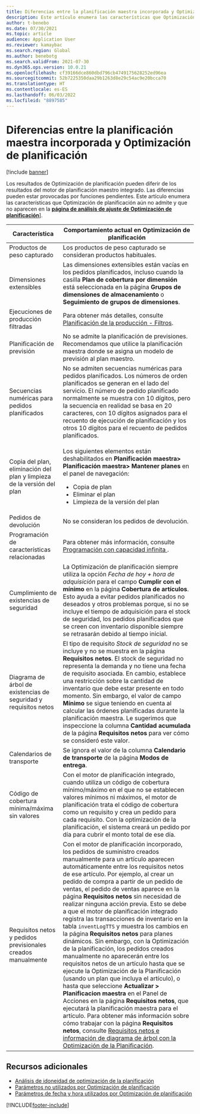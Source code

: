 ```yaml
---
title: Diferencias entre la planificación maestra incorporada y Optimización de planificación
description: Este artículo enumera las características que Optimización de planificación aún no admite y que no aparecen en la página de análisis de ajuste de Optimización de planificación.
author: t-benebo
ms.date: 07/30/2021
ms.topic: article
audience: Application User
ms.reviewer: kamaybac
ms.search.region: Global
ms.author: benebotg
ms.search.validFrom: 2021-07-30
ms.dyn365.ops.version: 10.0.21
ms.openlocfilehash: cf39166dce860dbd796cb4749175628252ed96ea
ms.sourcegitcommit: 52b7225350daa29b1263d8e29c54ac9e20bcca70
ms.translationtype: HT
ms.contentlocale: es-ES
ms.lasthandoff: 06/03/2022
ms.locfileid: "8897585"
---
```

# <a name="differences-between-built-in-master-planning-and-planning-optimization"></a>Diferencias entre la planificación maestra incorporada y Optimización de planificación

[!include [banner](../../includes/banner.md)]

Los resultados de Optimización de planificación pueden diferir de los resultados del motor de planificación maestro integrado. Las diferencias pueden estar provocadas por funciones pendientes. Este artículo enumera las características que Optimización de planificación aún no admite y que no aparecen en la **[página de análisis de ajuste de Optimización de planificación](planning-optimization-fit-analysis.md)**].

| Característica | Comportamiento actual en Optimización de planificación |
|---|---|
| Productos de peso capturado | Los productos de peso capturado se consideran productos habituales.|
| Dimensiones extensibles | Las dimensiones extensibles están vacías en los pedidos planificados, incluso cuando la casilla **Plan de cobertura por dimensión** está seleccionada en la página **Grupos de dimensiones de almacenamiento** o **Seguimiento de grupos de dimensiones**. |
| Ejecuciones de producción filtradas | Para obtener más detalles, consulte [Planificación de la producción - Filtros](production-planning.md#filters). |
| Planificación de previsión | No se admite la planificación de previsiones. Recomendamos que utilice la planificación maestra donde se asigna un modelo de previsión al plan maestro. |
| Secuencias numéricas para pedidos planificados | No se admiten secuencias numéricas para pedidos planificados. Los números de orden planificados se generan en el lado del servicio. El número de pedido planificado normalmente se muestra con 10 dígitos, pero la secuencia en realidad se basa en 20 caracteres, con 10 dígitos asignados para el recuento de ejecución de planificación y los otros 10 dígitos para el recuento de pedidos planificados. |
| Copia del plan, eliminación del plan y limpieza de la versión del plan | <p>Los siguientes elementos están deshabilitados en **Planificación maestra\> Planificación maestra\> Mantener planes** en el panel de navegación:</p><ul><li>Copia de plan</li><li>Eliminar el plan</li><li>Limpieza de la versión del plan</li></ul> |
| Pedidos de devolución | No se consideran los pedidos de devolución. |
| Programación de características relacionadas | Para obtener más información, consulte [Programación con capacidad infinita ](infinite-capacity-planning.md#limitations). |
| Cumplimiento de existencias de seguridad | La Optimización de planificación siempre utiliza la opción *Fecha de hoy + hora de adquisición* para el campo **Cumplir con el mínimo** en la página **Cobertura de artículos**. Esto ayuda a evitar pedidos planificados no deseados y otros problemas porque, si no se incluye el tiempo de adquisición para el stock de seguridad, los pedidos planificados que se creen con inventario disponible siempre se retrasarán debido al tiempo inicial. |
| Diagrama de árbol de existencias de seguridad y requisitos netos | El tipo de requisito *Stock de seguridad* no se incluye y no se muestra en la página **Requisitos netos**. El stock de seguridad no representa la demanda y no tiene una fecha de requisito asociada. En cambio, establece una restricción sobre la cantidad de inventario que debe estar presente en todo momento. Sin embargo, el valor de campo **Mínimo** se sigue teniendo en cuenta al calcular las órdenes planificadas durante la planificación maestra. Le sugerimos que inspeccione la columna **Cantidad acumulada** de la página **Requisitos netos** para ver cómo se consideró este valor. |
| Calendarios de transporte | Se ignora el valor de la columna **Calendario de transporte** de la página **Modos de entrega**. |
| Código de cobertura mínima/máxima sin valores| Con el motor de planificación integrado, cuando utiliza un código de cobertura mínimo/máximo en el que no se establecen valores mínimos ni máximos, el motor de planificación trata el código de cobertura como un requisito y crea un pedido para cada requisito. Con la optimización de la planificación, el sistema creará un pedido por día para cubrir el monto total de ese día.  |
| Requisitos netos y pedidos previsionales creados manualmente | Con el motor de planificación incorporado, los pedidos de suministro creados manualmente para un artículo aparecen automáticamente entre los requisitos netos de ese artículo. Por ejemplo, al crear un pedido de compra a partir de un pedido de ventas, el pedido de ventas aparece en la página **Requisitos netos** sin necesidad de realizar ninguna acción previa. Esto se debe a que el motor de planificación integrado registra las transacciones de inventario en la tabla `inventLogTTS` y muestra los cambios en la página **Requisitos netos** para planes dinámicos. Sin embargo, con la Optimización de la planificación, los pedidos creados manualmente no aparecerán entre los requisitos netos de un artículo hasta que se ejecute la Optimización de la Planificación (usando un plan que incluya el artículo), o hasta que seleccione **Actualizar \> Planificacion maestra** en el Panel de Acciones en la página **Requisitos netos**, que ejecutará la planificación maestra para el artículo. Para obtener más información sobre cómo trabajar con la página **Requisitos netos**, consulte [Requisitos netos e información de diagrama de árbol con la Optimización de la Planificación](net-requirements.md). |

## <a name="additional-resources"></a>Recursos adicionales

- [Análisis de idoneidad de optimización de la planificación](planning-optimization-fit-analysis.md)
- [Parámetros no utilizados por Optimización de planificación](not-used-parameters.md)
- [Parámetros de fecha y hora utilizados por Optimización de planificación](date-time-used.md)

[!INCLUDE[footer-include](../../../includes/footer-banner.md)]
